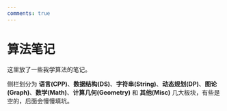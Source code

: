 ```yaml
---
comments: true
---
```


# 算法笔记

这里放了一些我学算法的笔记。

侧栏划分为 **语言(CPP)**、**数据结构(DS)**、**字符串(String)**、**动态规划(DP)**、**图论(Graph)**、**数学(Math)**、**计算几何(Geometry)** 和 **其他(Misc)** 几大板块，有些是空的，后面会慢慢填坑。